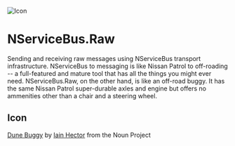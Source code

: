 ![Icon](https://raw.github.com/SzymonPobiega/NServiceBus.Raw/master/icons/dune-buggy.png)

# NServiceBus.Raw

Sending and receiving raw messages using NServiceBus transport infrastructure. NServiceBus to messaging is like Nissan Patrol to off-roading -- a full-featured and mature tool that has all the things you might ever need. NServiceBus.Raw, on the other hand, is like an off-road buggy. It has the same Nissan Patrol super-durable axles and engine but offers no ammenities other than a chair and a steering wheel.

## Icon

[Dune Buggy](https://thenounproject.com/term/dune-buggy/40630/) by [Iain Hector](https://thenounproject.com/iainhector/) from the Noun Project
